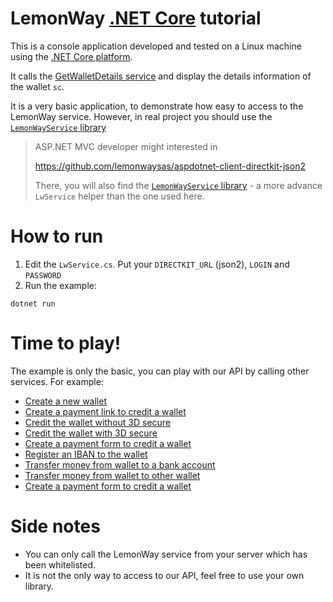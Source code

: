 # LemonWay [.NET Core](https://www.microsoft.com/net/core) tutorial

This is a console application developed and tested on a Linux machine using the [.NET Core platform](https://www.microsoft.com/net/core).

It calls the [GetWalletDetails service](http://documentation.lemonway.fr/api-en/directkit/manage-wallets/getwalletdetails-getting-detailed-wallet-data)
and display the details information of the wallet `sc`.

It is a very basic application, to demonstrate how easy to access to the LemonWay service. However, in real project you should use the [`LemonWayService` library](https://github.com/lemonwaysas/aspdotnet-client-directkit-json2/tree/master/src/LemonWayService)


>ASP.NET MVC developer might interested in
>
>https://github.com/lemonwaysas/aspdotnet-client-directkit-json2
>
>There, you will also find the [`LemonWayService` library](https://github.com/lemonwaysas/aspdotnet-client-directkit-json2#lemonwayservice-project-library) - a more advance `LwService` helper than the one used here.

# How to run

1. Edit the `LwService.cs`. Put your `DIRECTKIT_URL` (json2), `LOGIN` and `PASSWORD`
2. Run the example:
```
dotnet run
```

# Time to play!

The example is only the basic, you can play with our API by calling other services. For example:
- [Create a new wallet](http://documentation.lemonway.fr/api-en/directkit/manage-wallets/registerwallet-creating-a-new-wallet)
- [Create a payment link to credit a wallet](http://documentation.lemonway.fr/api-en/directkit/money-in-credit-a-wallet/by-card/moneyinwebinit-indirect-mode-money-in-by-card-crediting-a-wallet)
- [Credit the wallet without 3D secure](http://documentation.lemonway.fr/api-en/directkit/money-in-credit-a-wallet/by-card/moneyin-credit-a-wallet-with-a-non-3d-secure-card-payment)
- [Credit the wallet with 3D secure](http://documentation.lemonway.fr/api-en/directkit/money-in-credit-a-wallet/by-card/moneyin3dinit-direct-mode-3d-secure-payment-init-to-credit-a-wallet)
- [Create a payment form to credit a wallet](http://documentation.lemonway.fr/api-en/directkit/money-in-credit-a-wallet/payment-form)
- [Register an IBAN to the wallet](http://documentation.lemonway.fr/api-en/directkit/money-out-debit-a-wallet-and-credit-a-bank-account/registeriban-link-an-iban-to-a-wallet)
- [Transfer money from wallet to a bank account](http://documentation.lemonway.fr/api-en/directkit/money-out-debit-a-wallet-and-credit-a-bank-account/moneyout-external-fund-transfer-from-a-wallet-to-a-bank-account)
- [Transfer money from wallet to other wallet](http://documentation.lemonway.fr/api-en/directkit/p2p-transfer-between-wallets/sendpayment-on-us-payment-between-wallets)
- [Create a payment form to credit a wallet](http://documentation.lemonway.fr/api-en/directkit/money-in-credit-a-wallet/payment-form)

# Side notes

- You can only call the LemonWay service from your server which has been whitelisted.
- It is not the only way to access to our API, feel free to use your own library.
